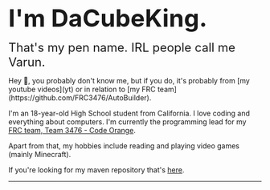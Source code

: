 <font size = "8"><b>I'm DaCubeKing.</b></font>
<div style="line-height:5%;">
    <br>
</div>
<font size = "5">That's my pen name. IRL people call me Varun. </font>

<div style="line-height:100%;">
    <br>
</div>
Hey 👋, you probably don't know me, but if you do, it's probably from [my youtube videos](yt)
or in relation to [my FRC team](https://github.com/FRC3476/AutoBuilder).

I'm an 18-year-old High School student from California. I love coding and everything about computers. 
I'm currently the programming lead for my [FRC team, Team 3476 - Code Orange](http://teamcodeorange.com/).

<div id="currentlyReading">
Apart from that, my hobbies include reading and playing video games (mainly Minecraft). 
</div>

<script>
	fetch(
		'https://books.api.dacubeking.com/currentlyreading',
	)
    .then(function(response) {
        // When the page is loaded convert it to text
        return response.text()
    })
    .then(function(html) {
        document.getElementById("currentlyReading").innerHTML +=  html
        console.log(html);
    })
</script>

<p></p>

If you're looking for my maven repository that's [here](https://maven.dacubeking.com).

---
<div style="line-height:120%;">
    <br>
</div>
